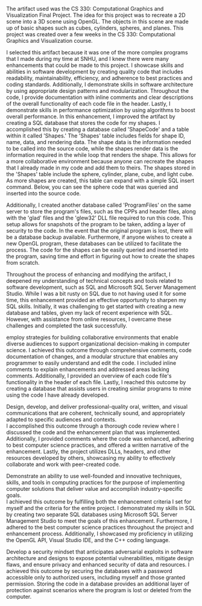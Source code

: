 
The artifact used was the CS 330: Computational Graphics and Visualization Final Project. The idea for this project was to recreate a 2D scene into a 3D scene using OpenGL. The objects in this scene are made up of basic shapes such as cubes, cylinders, spheres, and planes. This project was created over a few weeks in the CS 330: Computational Graphics and Visualization course.  

I selected this artifact because it was one of the more complex programs that I made during my time at SNHU, and I knew there were many enhancements that could be made to this project. I showcase skills and abilities in software development by creating quality code that includes readability, maintainability, efficiency, and adherence to best practices and coding standards. Additionally, I demonstrate skills in software architecture by using appropriate design patterns and modularization. Throughout the code, I provide documentation with inline comments and clear descriptions of the overall functionality of each code file in the header. Lastly, I demonstrate skills in performance optimization by using algorithms to boost overall performance. In this enhancement, I improved the artifact by creating a SQL database that stores the code for my shapes. I accomplished this by creating a database called 'ShapeCode' and a table within it called 'Shapes.' The 'Shapes' table includes fields for shape ID, name, data, and rendering data. The shape data is the information needed to be called into the source code, while the shapes render data is the information required in the while loop that renders the shape. This allows for a more collaborative environment because anyone can recreate the shapes that I already made in my code and add them to theirs. The shapes stored in the 'Shapes' table include the sphere, cylinder, plane, cube, and light cube. As more shapes are created, this table can expand with a simple SQL insert command. Below, you can see the sphere code that was queried and inserted into the source code. 

Additionally, I created another database called 'ProgramFiles' on the same server to store the program's files, such as the CPPs and header files, along with the 'glad' files and the 'glew32' DLL file required to run this code. This setup allows for snapshots of the program to be taken, adding a layer of security to the code. In the event that the original program is lost, there will be a database backup available. Furthermore, if anyone wishes to create a new OpenGL program, these databases can be utilized to facilitate the process. The code for the shapes can be easily queried and inserted into the program, saving time and effort in figuring out how to create the shapes from scratch. 

Throughout the process of enhancing and modifying the artifact, I deepened my understanding of technical concepts and tools related to software development, such as SQL and Microsoft SQL Server Management Studio. While I was a bit rusty on SQL due to not having used it for some time, this enhancement provided an effective opportunity to sharpen my SQL skills. Initially, it was challenging to get started with creating a new database and tables, given my lack of recent experience with SQL. However, with assistance from online resources, I overcame these challenges and completed the task successfully. 


employ strategies for building collaborative environments that enable diverse audiences to support organizational decision-making in computer science. 
I achieved this outcome through comprehensive comments, code documentation of changes, and a modular structure that enables any programmer to easily understand and edit the code. I included inline comments to explain enhancements and addressed areas lacking comments. Additionally, I provided an overview of each code file's functionality in the header of each file. Lastly, I reached this outcome by creating a database that assists users in creating similar programs to mine using the code I have already developed. 

Design, develop, and deliver professional-quality oral, written, and visual communications that are coherent, technically sound, and appropriately adapted to specific audiences and contexts.  
I accomplished this outcome through a thorough code review where I discussed the code and the enhancement plan that was implemented. Additionally, I provided comments where the code was enhanced, adhering to best computer science practices, and offered a written narrative of the enhancement. Lastly, the project utilizes DLLs, headers, and other resources developed by others, showcasing my ability to effectively collaborate and work with peer-created code. 

Demonstrate an ability to use well-founded and innovative techniques, skills, and tools in computing practices for the purpose of implementing computer solutions that deliver value and accomplish industry-specific goals.  
I achieved this outcome by fulfilling both the enhancement criteria I set for myself and the criteria for the entire project. I demonstrated my skills in SQL by creating two separate SQL databases using Microsoft SQL Server Management Studio to meet the goals of this enhancement. Furthermore, I adhered to the best computer science practices throughout the project and enhancement process. Additionally, I showcased my proficiency in utilizing the OpenGL API, Visual Studio IDE, and the C++ coding language. 

Develop a security mindset that anticipates adversarial exploits in software architecture and designs to expose potential vulnerabilities, mitigate design flaws, and ensure privacy and enhanced security of data and resources. 
I achieved this outcome by securing the databases with a password accessible only to authorized users, including myself and those granted permission. Storing the code in a database provides an additional layer of protection against scenarios where the program is lost or deleted from the computer. 
